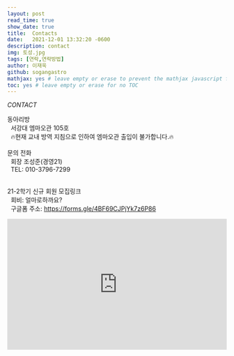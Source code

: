 ```yaml
---
layout: post
read_time: true
show_date: true
title:  Contacts
date:   2021-12-01 13:32:20 -0600
description: contact
img: 토성.jpg
tags: [연락,연락방법]
author: 이재욱
github: sogangastro
mathjax: yes # leave empty or erase to prevent the mathjax javascript from loading
toc: yes # leave empty or erase for no TOC
---
```

*CONTACT*

동아리방<br>
&nbsp;&nbsp;서강대 엠마오관 105호<br>
&nbsp;&nbsp;🔥현재 교내 방역 지침으로 인하여 엠마오관 출입이 불가합니다.🔥<br>
<br>
문의 전화<br>
&nbsp;&nbsp;회장 조성준(경영21) <br>
&nbsp;&nbsp;TEL: 010-3796-7299<br><br>

21-2학기 신규 회원 모집링크<br>
&nbsp;&nbsp;회비: 얼마로하까요? <br>
&nbsp;&nbsp;구글폼 주소: <https://forms.gle/4BF69CJPjYk7z6P86>

 <div class="w3-center">
                    <iframe
                        src="https://www.google.com/maps/embed?pb=!1m18!1m12!1m3!1d3163.161519915174!2d126.938784915174!3d37.55125817980072!2m3!1f0!2f0!3f0!3m2!1i1024!2i768!4f13.1!3m3!1m2!1s0x357c99ad09252d45%3A0x97e3c5ba9df7d59a!2z7ISc6rCV64yA7ZWZ6rWQIOyXoOuniOyYpOq0gA!5e0!3m2!1sko!2skr!4v1612501873366!5m2!1sko!2skr"
                        width="100%" height="300px" frameborder="0" style="border:0;" allowfullscreen=""
                        aria-hidden="false" tabindex="0"></iframe>
                </div>
            </div>

